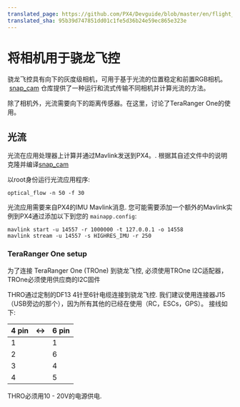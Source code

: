 ```yaml
---
translated_page: https://github.com/PX4/Devguide/blob/master/en/flight_controller/snapdragon_flight_camera.md
translated_sha: 95b39d747851dd01c1fe5d36b24e59ec865e323e
---
```


# 将相机用于骁龙飞控

骁龙飞控具有向下的灰度级相机，可用于基于光流的位置稳定和前置RGB相机。  [snap_cam](https://github.com/PX4/snap_cam) 仓库提供了一种运行和流式传输不同相机并计算光流的方法。

除了相机外，光流需要向下的距离传感器。在这里，讨论了TeraRanger One的使用。

## 光流
光流在应用处理器上计算并通过Mavlink发送到PX4。.
根据其自述文件中的说明克隆并编译[snap_cam](https://github.com/PX4/snap_cam)

以root身份运行光流应用程序:
```
optical_flow -n 50 -f 30
```

光流应用需要来自PX4的IMU Mavlink消息. 您可能需要添加一个额外的Mavlink实例到PX4通过添加以下到您的 `mainapp.config`:
```
mavlink start -u 14557 -r 1000000 -t 127.0.0.1 -o 14558
mavlink stream -u 14557 -s HIGHRES_IMU -r 250
```

### TeraRanger One setup
为了连接 TeraRanger One (TROne) 到骁龙飞控, 必须使用TROne I2C适配器，TROne必须使用供应商的I2C固件

THRO通过定制的DF13 4针至6针电缆连接到骁龙飞控. 我们建议使用连接器J15（USB旁边的那个），因为所有其他的已经在使用（RC，ESCs，GPS）。 接线如下:

| 4 pin | <-> | 6 pin |
| -- | -- | -- |
| 1 |  | 1 |
| 2 |  | 6 |
| 3 |  | 4 |
| 4 |  | 5 |
THRO必须用10 - 20V的电源供电.
